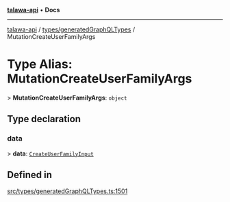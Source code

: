 [**talawa-api**](../../../README.md) • **Docs**

***

[talawa-api](../../../modules.md) / [types/generatedGraphQLTypes](../README.md) / MutationCreateUserFamilyArgs

# Type Alias: MutationCreateUserFamilyArgs

\> **MutationCreateUserFamilyArgs**: `object`

## Type declaration

### data

\> **data**: [`CreateUserFamilyInput`](CreateUserFamilyInput.md)

## Defined in

[src/types/generatedGraphQLTypes.ts:1501](https://github.com/PalisadoesFoundation/talawa-api/blob/1f38da5423898626c6ebfa24896a9c3d008195c6/src/types/generatedGraphQLTypes.ts#L1501)
